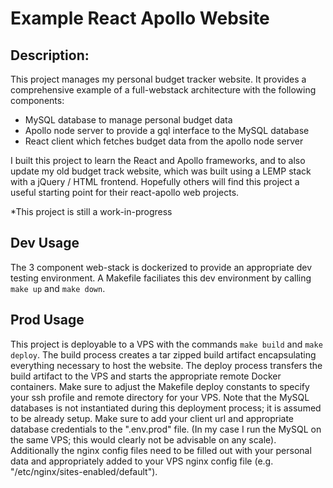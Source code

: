 # Example React Apollo Website 


## Description:
This project manages my personal budget tracker website.
It provides a comprehensive example of a full-webstack architecture with the following components:
* MySQL database to manage personal budget data
* Apollo node server to provide a gql interface to the MySQL database
* React client which fetches budget data from the apollo node server

I built this project to learn the React and Apollo frameworks, and to also update my old budget track website,
which was built using a LEMP stack with a jQuery / HTML frontend.
Hopefully others will find this project a useful starting point for their react-apollo web projects.

*This project is still a work-in-progress


## Dev Usage
The 3 component web-stack is dockerized to provide an appropriate dev testing environment.
A Makefile faciliates this dev environment by calling ` make up ` and ` make down `.


## Prod Usage
This project is deployable to a VPS with the commands ` make build ` and ` make deploy `.
The build process creates a tar zipped build artifact encapsulating everything necessary to host the website.
The deploy process transfers the build artifact to the VPS and starts the appropriate remote Docker containers.
Make sure to adjust the Makefile deploy constants to specify your ssh profile and remote directory for your VPS.
Note that the MySQL databases is not instantiated during this deployment process; it is assumed to be already setup.
Make sure to add your client url and appropriate database credentials to the ".env.prod" file.
(In my case I run the MySQL on the same VPS; this would clearly not be advisable on any scale).
Additionally the nginx config files need to be filled out with your personal data and appropriately added to your VPS nginx config file (e.g. "/etc/nginx/sites-enabled/default").

